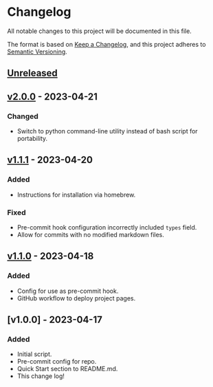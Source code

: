 # Changelog

All notable changes to this project will be documented in this file.

The format is based on [Keep a Changelog](https://keepachangelog.com/en/1.0.0/),
and this project adheres to [Semantic Versioning](https://semver.org/spec/v2.0.0.html).

<!--

### Added

### Fixed

### Changed

### Removed

-->

## [Unreleased]

<!-- Keep latest version in sync with pyproject.toml and the main __init__.py file. -->

## [v2.0.0] - 2023-04-21  <!-- FIXME: Update release date. -->

### Changed

- Switch to python command-line utility instead of bash script for portability.

## [v1.1.1] - 2023-04-20

### Added

-   Instructions for installation via homebrew.

### Fixed

-   Pre-commit hook configuration incorrectly included `types` field.
-   Allow for commits with no modified markdown files.

## [v1.1.0] - 2023-04-18

### Added

-   Config for use as pre-commit hook.
-   GitHub workflow to deploy project pages.

## [v1.0.0] - 2023-04-17

### Added

-   Initial script.
-   Pre-commit config for repo.
-   Quick Start section to README.md.
-   This change log!

[unreleased]: https://github.com/proinsias/yaml-update-last-modified-date/compare/v2.0.0...HEAD
[v2.0.0]: https://github.com/proinsias/yaml-update-last-modified-date/compare/v1.1.1...v2.0.0
[v1.1.1]: https://github.com/proinsias/yaml-update-last-modified-date/compare/v1.1.0...v1.1.1
[v1.1.0]: https://github.com/proinsias/yaml-update-last-modified-date/compare/v1.0.0...v1.1.0
[1.0.0]: https://github.com/proinsias/yaml-update-last-modified-date/releases/tag/v1.0.0
